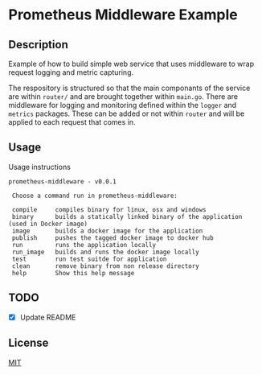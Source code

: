 # Prometheus Middleware Example

## Description

Example of how to build simple web service that uses middleware to wrap request logging and metric capturing.

The respository is structured so that the main componants of the service are within `router/` and are brought together within `main.go`. There are middleware for logging and monitoring defined within the `logger` and `metrics` packages. These can be added or not within `router` and will be applied to each request that comes in.

## Usage

Usage instructions

```shell
prometheus-middleware - v0.0.1

 Choose a command run in prometheus-middleware:

 compile     compiles binary for linux, osx and windows
 binary      builds a statically linked binary of the application (used in Docker image)
 image       builds a docker image for the application
 publish     pushes the tagged docker image to docker hub
 run         runs the application locally
 run_image   builds and runs the docker image locally
 test        run test suitde for application
 clean       remove binary from non release directory
 help        Show this help message
```

## TODO

- [x] Update README

## License

[MIT](./LICENSE)

